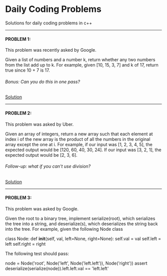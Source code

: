 # Daily Coding Problems
Solutions for daily coding problems in c++

****

#### PROBLEM 1:
This problem was recently asked by Google.

Given a list of numbers and a number k, return whether any two numbers from the list add up to k.
For example, given [10, 15, 3, 7] and k of 17, return true since 10 + 7 is 17.

###### Bonus: Can you do this in one pass?
[Solution](https://github.com/anuanu0-0/daily-coding-problems/blob/master/problem%231.cpp)

***

#### PROBLEM 2:
This problem was asked by Uber.

Given an array of integers, return a new array such that each element at index i of the new array is the product 
of all the numbers in the original array except the one at i.
For example, if our input was [1, 2, 3, 4, 5], the expected output would be [120, 60, 40, 30, 24]. If our input was [3, 2, 1],
the expected output would be [2, 3, 6].

###### Follow-up: what if you can't use division?

[Solution](https://github.com/anuanu0-0/daily-coding-problems/blob/master/problem%232.cpp)

***

#### PROBLEM 3:
This problem was asked by Google.

Given the root to a binary tree, implement serialize(root), which serializes the tree into a string, and deserialize(s), which deserializes the string back into the tree.
For example, given the following Node class

class Node:
    def __init__(self, val, left=None, right=None):
        self.val = val
        self.left = left
        self.right = right
        
The following test should pass:

node = Node('root', Node('left', Node('left.left')), Node('right'))
assert deserialize(serialize(node)).left.left.val == 'left.left'
